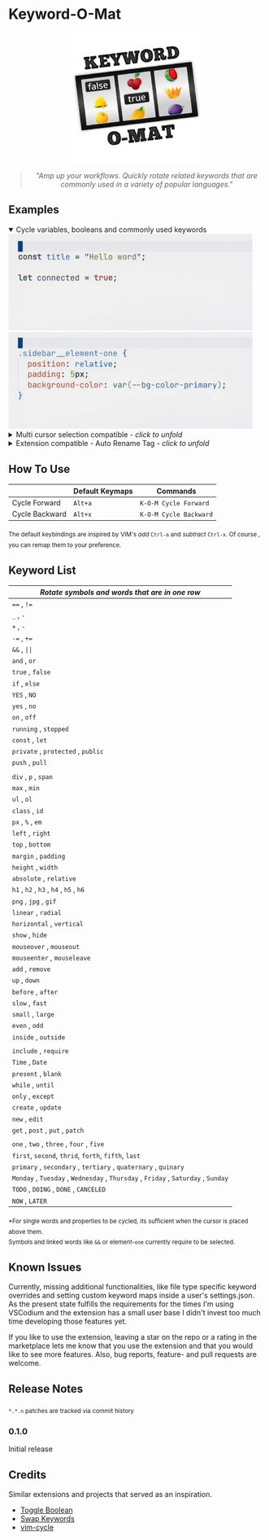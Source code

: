 # Keyword-O-Mat

<div align="center">
  <img src="assets/keyword-o-mat__logo.png" />

> _"Amp up your workflows. Quickly rotate related keywords that are commonly used in a variety of popular languages."_

</div>

## Examples

<details open>
  <summary>Cycle variables, booleans and commonly used keywords</summary>
  <img src="assets/kom__bool.gif" alt="Example CSS" width="480"/> 
  <img src="assets/kom__css.gif" alt="Example CSS" width="480"/> 
</details>

<details>
  <summary>Multi cursor selection compatible <em>- click to unfold</em></summary>
  <img src="assets/kom__mc__css.gif" alt="Example Multi cursor selection css" width="480"/>     
  <img src="assets/kom__mc.gif" alt="Example Multi cursor selection css" width="480"/>     
</details>

<details>
  <summary>Extension compatible - Auto Rename Tag <em>- click to unfold</em></summary>
  <img src="assets/kom__art.gif" alt="Example Auto Rename Tag Extension" width="480"/> 
</details>

## How To Use

|                | **Default Keymaps** | **Commands**           |
| -------------- | ------------------- | ---------------------- |
| Cycle Forward  | `Alt+a`             | `K-O-M Cycle Forward`  |
| Cycle Backward | `Alt+x`             | `K-O-M Cycle Backward` |

<sub>The default keybindings are inspired by VIM's _add_ `Ctrl-a` and _subtract_ `Ctrl-x`. Of course , you can remap them to your preference.</sub>

## Keyword List

| _Rotate symbols and words that are in one row_                                     |
| ---------------------------------------------------------------------------------- |
| `==` , `!=`                                                                        |
| `_` , `-`                                                                          |
| `+` , `-`                                                                          |
| `-=` , `+=`                                                                        |
| `&&` , `\|\|`                                                                      |
| `and` , `or`                                                                       |
| `true` , `false`                                                                   |
| `if` , `else`                                                                      |
| `YES` , `NO`                                                                       |
| `yes` , `no`                                                                       |
| `on` , `off`                                                                       |
| `running` , `stopped`                                                              |
| `const` , `let`                                                                    |
| `private` , `protected` , `public`                                                 |
| `push` , `pull`                                                                    |
|                                                                                    |
| `div` , `p` , `span`                                                               |
| `max` , `min`                                                                      |
| `ul` , `ol`                                                                        |
| `class` , `id`                                                                     |
| `px` , `%` , `em`                                                                  |
| `left` , `right`                                                                   |
| `top` , `bottom`                                                                   |
| `margin` , `padding`                                                               |
| `height` , `width`                                                                 |
| `absolute` , `relative`                                                            |
| `h1` , `h2` , `h3` , `h4` , `h5` , `h6`                                            |
| `png` , `jpg` , `gif`                                                              |
| `linear` , `radial`                                                                |
| `horizontal` , `vertical`                                                          |
| `show` , `hide`                                                                    |
| `mouseover` , `mouseout`                                                           |
| `mouseenter` , `mouseleave`                                                        |
| `add` , `remove`                                                                   |
| `up` , `down`                                                                      |
| `before` , `after`                                                                 |
| `slow` , `fast`                                                                    |
| `small` , `large`                                                                  |
| `even` , `odd`                                                                     |
| `inside` , `outside`                                                               |
|                                                                                    |
| `include` , `require`                                                              |
| `Time` , `Date`                                                                    |
| `present` , `blank`                                                                |
| `while` , `until`                                                                  |
| `only` , `except`                                                                  |
| `create` , `update`                                                                |
| `new` , `edit`                                                                     |
| `get` , `post` , `put` , `patch`                                                   |
|                                                                                    |
| `one` , `two` , `three` , `four` , `five`                                          |
| `first`, `second`, `thrid`, `forth`, `fifth`, `last`                               |
| `primary` , `secondary` , `tertiary` , `quaternary` , `quinary`                    |
| `Monday` , `Tuesday` , `Wednesday` , `Thursday` , `Friday` , `Saturday` , `Sunday` |
| `TODO` , `DOING` , `DONE` , `CANCELED`                                             |
| `NOW` , `LATER`                                                                    |

<sub>\*For single words and properties to be cycled, its sufficient when the cursor is placed above them.<br>
Symbols and linked words like `&&` or element-`one` currently require to be selected. </sub>

## Known Issues

Currently, missing additional functionalities, like file type specific keyword overrides and setting custom keyword maps inside a user's settings.json. As the present state fulfills the requirements for the times I'm using VSCodium and the extension has a small user base I didn't invest too much time developing those features yet.

If you like to use the extension, leaving a star on the repo or a rating in the marketplace lets me know that you use the extension and that you would like to see more features. Also, bug reports, feature- and pull requests are welcome.

## Release Notes

<sub>`*.*.n` patches are tracked via commit history</sub>

### 0.1.0

Initial release

## Credits

Similar extensions and projects that served as an inspiration.

-  [Toggle Boolean](https://github.com/silesky/vscode-toggle-bool)
-  [Swap Keywords](https://github.com/L13/vscode-swap/tree/master/src)
-  [vim-cycle](https://github.com/zef/vim-cycle)
